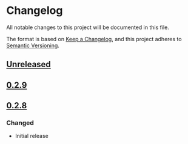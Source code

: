 # Changelog

All notable changes to this project will be documented in this file.

The format is based on [Keep a Changelog](https://keepachangelog.com/en/1.0.0/),
and this project adheres to [Semantic Versioning](https://semver.org/spec/v2.0.0.html).

## [Unreleased]

## [0.2.9]

## [0.2.8]

### Changed

- Initial release

[Unreleased]: https://github.com/MetaMask/snap-institutional-wallet/compare/v0.2.9...HEAD
[0.2.9]: https://github.com/MetaMask/snap-institutional-wallet/compare/v0.2.8...v0.2.9
[0.2.8]: https://github.com/MetaMask/snap-institutional-wallet/releases/tag/v0.2.8
